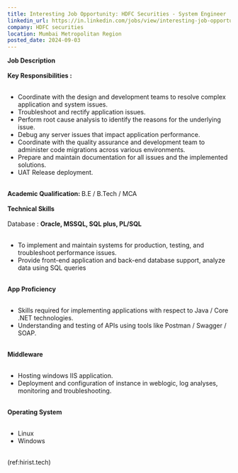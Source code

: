 ```yaml
---
title: Interesting Job Opportunity: HDFC Securities - System Engineer
linkedin_url: https://in.linkedin.com/jobs/view/interesting-job-opportunity-hdfc-securities-system-engineer-at-hdfc-securities-4014116179?position=57&pageNum=0&refId=dElrHFGNNPEPJRPLEL7ZfA%3D%3D&trackingId=sJRqi6UPRZDK%2BpNmDQzKfg%3D%3D
company: HDFC securities
location: Mumbai Metropolitan Region
posted_date: 2024-09-03
---
```


<div class="description__text description__text--rich">
<section class="show-more-less-html" data-max-lines="5">
<div class="show-more-less-html__markup show-more-less-html__markup--clamp-after-5 relative overflow-hidden">
<strong>Job Description<br/><br/></strong><strong>Key Responsibilities : <br/><br/></strong><ul><li> Coordinate with the design and development teams to resolve complex application and system issues.</li><li> Troubleshoot and rectify application issues.</li><li> Perform root cause analysis to identify the reasons for the underlying issue.</li><li> Debug any server issues that impact application performance.</li><li> Coordinate with the quality assurance and development team to administer code migrations across various environments.</li><li> Prepare and maintain documentation for all issues and the implemented solutions.</li><li> UAT Release deployment.<br/><br/></li></ul><strong>Academic Qualification: </strong>B.E / B.Tech / MCA<br/><br/><strong>Technical Skills<br/><br/></strong>Database : <strong>Oracle, MSSQL, SQL plus, PL/SQL<br/><br/></strong><ul><li> To implement and maintain systems for production, testing, and troubleshoot performance issues.</li><li> Provide front-end application and back-end database support, analyze data using SQL queries<br/><br/></li></ul><strong>App Proficiency<br/><br/></strong><ul><li> Skills required for implementing applications with respect to Java / Core .NET technologies.</li><li> Understanding and testing of APIs using tools like Postman / Swagger / SOAP.<br/><br/></li></ul><strong>Middleware<br/><br/></strong><ul><li> Hosting windows IIS application.</li><li> Deployment and configuration of instance in weblogic, log analyses, monitoring and troubleshooting.<br/><br/></li></ul><strong>Operating System<br/><br/></strong><ul><li> Linux</li><li> Windows<br/><br/></li></ul>(ref:hirist.tech)
        </div>


<!-- --> </section>
</div>